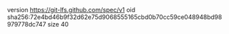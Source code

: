 version https://git-lfs.github.com/spec/v1
oid sha256:72e4bd46b9f32d62e75d9068555165cbd0b70cc59ce048948bd98979778dc747
size 40
